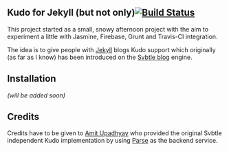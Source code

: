 Kudo for Jekyll (but not only)[![Build Status](https://travis-ci.org/juristr/kudos-jekyll.png?branch=master)](https://travis-ci.org/juristr/kudos-jekyll)
---

This project started as a small, snowy afternoon project with the aim to experiment a little with Jasmine, Firebase, Grunt and Travis-CI integration.

The idea is to give people with [Jekyll](http://jekyllrb.com) blogs Kudo support which originally (as far as I know) has been introduced on the [Svbtle blog](https://svbtle.com/) engine.

## Installation

_(will be added soon)_

## Credits

Credits have to be given to [Amit Upadhyay](http://amitu.com/2013/04/kudos-using-parse-for-jekyll/) who provided the original Svbtle independent Kudo implementation by using [Parse](https://parse.com/) as the backend service.
